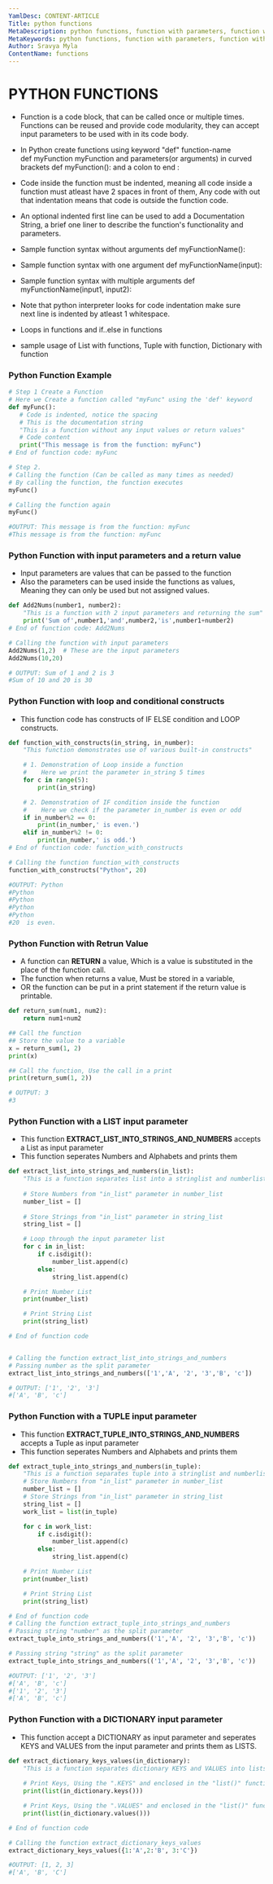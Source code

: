 ```yaml
---
YamlDesc: CONTENT-ARTICLE
Title: python functions
MetaDescription: python functions, function with parameters, function with return value example code, tutorials
MetaKeywords: python functions, function with parameters, function with return value example code, tutorials
Author: Sravya Myla
ContentName: functions
---
```


# PYTHON FUNCTIONS
* Function is a code block, that can be called once or multiple times.
  Functions can be reused and provide code modularity, they can accept 
  input parameters to be used with in its code body.
* In Python create functions using keyword "def" function-name  
  def myFunction myFunction and parameters(or arguments) in curved  
  brackets def myFunction(): and a colon to end :
* Code inside the function must be indented, meaning all code inside a 
  function must atleast have 2 spaces in front of them, Any code with out 
  that indentation means that code is outside the function code.
* An optional indented first line can be used to add a Documentation String,
  a brief one liner to describe the function's functionality and parameters.

* Sample function syntax without arguments def myFunctionName():
* Sample function syntax with one argument def myFunctionName(input):
* Sample function syntax with multiple arguments 
  def myFunctionName(input1, input2):
* Note that python interpreter looks for code indentation make sure     
  next line is indented by atleast 1 whitespace.
* Loops in functions and if..else in functions
* sample usage of List with functions, Tuple with function, 
  Dictionary with function


### Python Function Example
```python
# Step 1 Create a Function
# Here we Create a function called "myFunc" using the 'def' keyword
def myFunc():
   # Code is indented, notice the spacing
   # This is the documentation string
   "This is a function without any input values or return values"
   # Code content
   print("This message is from the function: myFunc")
# End of function code: myFunc

# Step 2.
# Calling the function (Can be called as many times as needed)
# By calling the function, the function executes
myFunc()

# Calling the function again
myFunc()

#OUTPUT: This message is from the function: myFunc
#This message is from the function: myFunc
```


### Python Function with input parameters and a return value
* Input parameters are values that can be passed to the function
* Also the parameters can be used inside the functions as values, 
  Meaning they can only be used but not assigned values.
```python
def Add2Nums(number1, number2):
    "This is a function with 2 input parameters and returning the sum"
    print('Sum of',number1,'and',number2,'is',number1+number2)
# End of function code: Add2Nums

# Calling the function with input parameters
Add2Nums(1,2)  # These are the input parameters
Add2Nums(10,20)

# OUTPUT: Sum of 1 and 2 is 3
#Sum of 10 and 20 is 30
```

### Python Function with loop and conditional constructs
* This function code has constructs of IF ELSE condition and
  LOOP constructs.
```python
def function_with_constructs(in_string, in_number):
    "This function demonstrates use of various built-in constructs"

    # 1. Demonstration of Loop inside a function
    #    Here we print the parameter in_string 5 times
    for c in range(5):
        print(in_string)

    # 2. Demonstration of IF condition inside the function
    #    Here we check if the parameter in_number is even or odd
    if in_number%2 == 0:
        print(in_number,' is even.')
    elif in_number%2 != 0:
        print(in_number,' is odd.')
# End of function code: function_with_constructs

# Calling the function function_with_constructs
function_with_constructs("Python", 20)

#OUTPUT: Python
#Python
#Python
#Python
#Python
#20  is even.
```

### Python Function with Retrun Value
* A function can **RETURN** a value, Which is a value is substituted in the 
  place of the function call.
* The function when returns a value, Must be stored in a variable,
* OR the function can be put in a print statement if the return value is
  printable.
```python
def return_sum(num1, num2):
    return num1+num2

## Call the function
## Store the value to a variable
x = return_sum(1, 2)
print(x)

## Call the function, Use the call in a print
print(return_sum(1, 2))

# OUTPUT: 3
#3
```

### Python Function with a LIST input parameter
* This function **EXTRACT_LIST_INTO_STRINGS_AND_NUMBERS** accepts a List as 
  input parameter
* This function seperates Numbers and Alphabets and prints them
```python
def extract_list_into_strings_and_numbers(in_list):
    "This is a function separates list into a stringlist and numberlist"
    
    # Store Numbers from "in_list" parameter in number_list
    number_list = []
    
    # Store Strings from "in_list" parameter in string_list
    string_list = []

    # Loop through the input parameter list
    for c in in_list:
        if c.isdigit():
            number_list.append(c)
        else:
            string_list.append(c)

    # Print Number List
    print(number_list)

    # Print String List
    print(string_list)

# End of function code


# Calling the function extract_list_into_strings_and_numbers
# Passing number as the split parameter
extract_list_into_strings_and_numbers(['1','A', '2', '3','B', 'c'])

# OUTPUT: ['1', '2', '3']
#['A', 'B', 'c']
```

### Python Function with a TUPLE input parameter
* This function **EXTRACT_TUPLE_INTO_STRINGS_AND_NUMBERS** accepts a Tuple
  as input parameter
* This function seperates Numbers and Alphabets and prints them
```python
def extract_tuple_into_strings_and_numbers(in_tuple):
    "This is a function separates tuple into a stringlist and numberlist based on split type"
    # Store Numbers from "in_list" parameter in number_list
    number_list = []  
    # Store Strings from "in_list" parameter in string_list
    string_list = []
    work_list = list(in_tuple)

    for c in work_list:
        if c.isdigit():
            number_list.append(c)
        else:
            string_list.append(c)

    # Print Number List
    print(number_list)

    # Print String List
    print(string_list)

# End of function code
# Calling the function extract_tuple_into_strings_and_numbers
# Passing string "number" as the split parameter
extract_tuple_into_strings_and_numbers(('1','A', '2', '3','B', 'c'))

# Passing string "string" as the split parameter
extract_tuple_into_strings_and_numbers(('1','A', '2', '3','B', 'c'))

#OUTPUT: ['1', '2', '3']
#['A', 'B', 'c']
#['1', '2', '3']
#['A', 'B', 'c']
```

### Python Function with a DICTIONARY input parameter
* This function accept a DICTIONARY as input parameter and seperates KEYS 
  and VALUES from the input parameter and prints them as LISTS.
```python
def extract_dictionary_keys_values(in_dictionary):
    "This is a function separates dictionary KEYS and VALUES into lists and prints them"
    
    # Print Keys, Using the ".KEYS" and enclosed in the "list()" function
    print(list(in_dictionary.keys()))

    # Print Keys, Using the ".VALUES" and enclosed in the "list()" function
    print(list(in_dictionary.values()))

# End of function code

# Calling the function extract_dictionary_keys_values
extract_dictionary_keys_values({1:'A',2:'B', 3:'C'})

#OUTPUT: [1, 2, 3]
#['A', 'B', 'C']
```
